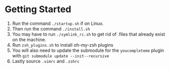 # Getting Started

1. Run the command `./startup.sh` if on Linux.
2. Then run the command `./install.sh`
3. You may have to run `./symlink_rc.sh` to get rid of .files that already exist on the machine.
4. Run `zsh_plugins.sh` to install oh-my-zsh plugins
5. You will also need to update the submodule for the `youcompleteme` plugin with `git submodule update --init--recursive`
6. Lastly source `.vimrc` and `.zshrc`

